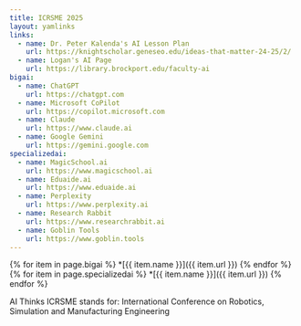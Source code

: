 ```yaml
---
title: ICRSME 2025 
layout: yamlinks
links:
  - name: Dr. Peter Kalenda's AI Lesson Plan
    url: https://knightscholar.geneseo.edu/ideas-that-matter-24-25/2/
  - name: Logan's AI Page
    url: https://library.brockport.edu/faculty-ai
bigai:
  - name: ChatGPT
    url: https://chatgpt.com
  - name: Microsoft CoPilot
    url: https://copilot.microsoft.com
  - name: Claude
    url: https://www.claude.ai
  - name: Google Gemini
    url: https://gemini.google.com
specializedai:
  - name: MagicSchool.ai
    url: https://www.magicschool.ai
  - name: Eduaide.ai
    url: https://www.eduaide.ai
  - name: Perplexity
    url: https://www.perplexity.ai
  - name: Research Rabbit
    url: https://www.researchrabbit.ai
  - name: Goblin Tools
    url: https://www.goblin.tools
---
```

{% for item in page.bigai %}
  *[{{ item.name }}]({{ item.url }})
{% endfor %}
{% for item in page.specializedai %}
  *[{{ item.name }}]({{ item.url }})
{% endfor %}

AI Thinks ICRSME stands for: International Conference on Robotics, Simulation and Manufacturing Engineering